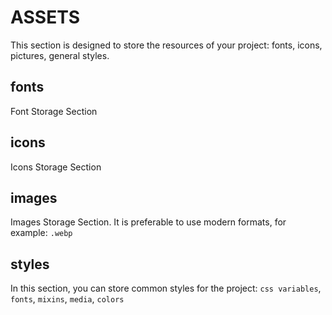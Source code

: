 # ASSETS

This section is designed to store the resources of your project: fonts, icons, pictures, general styles.

## fonts

Font Storage Section

## icons

Icons Storage Section

## images

Images Storage Section. It is preferable to use modern formats, for example: `.webp`

## styles

In this section, you can store common styles for the project:
`css variables`, `fonts`, `mixins`, `media`, `colors`